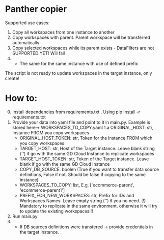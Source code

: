 # Panther copier
Supported use cases:
1. Copy all workspaces from one instance to another
2. Copy workspaces with parent. Parent workspace will be transferred automatically
3. Copy selected workspaces while its parent exists - DataFilters are not SUPPORTED YET! Will fail
4. - The same for the same instance with use of defined prefix

The script is not ready to update workspaces in the target instance, only create!

# How to:
0. Install dependencies from requirements.txt . Using pip install -r requirements.txt
1. Provide your data into yaml file and point to it in main.py. Example is stored here-> WORKSPACES_TO_COPY.yaml
1.a ORIGINAL_HOST: str, Instance FROM you copy workspaces
    - ORIGINAL_HOST_TOKEN: str, Token for the Instance FROM which you copy workspaces
    - TARGET_HOST: str, Host of the Target instance. Leave blank string ('') if go with the same GD Cloud Instance to replicate workspaces
    - TARGET_HOST_TOKEN: str, Token of the Target instance. Leave blank if go with the same GD Cloud Instance
    - COPY_DB_SOURCE: boolen (True if you want to transfer data source definitions, False if not. Should be false if copying to the same instance)
    - WORKSPACES_TO_COPY: list, E.g, ['ecommerce-parent', 'ecommerce-parent1']
    - PREFIX_FOR_NEW_WORKSPACES: str, Prefix for IDs and Workspaces Names. Leave empty string ('') if you no need. (!) Mandatory to replicate in the same environment, otherwise it will try to update the existing workspaces!!!
2. Run main.py
3. - If DB sources definitions were transfered -> provide credentials in the target instance. 

